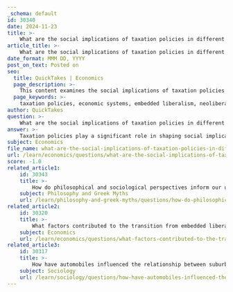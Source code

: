 ```yaml
---
_schema: default
id: 30340
date: 2024-11-23
title: >-
    What are the social implications of taxation policies in different economic systems?
article_title: >-
    What are the social implications of taxation policies in different economic systems?
date_format: MMM DD, YYYY
post_on_text: Posted on
seo:
  title: QuickTakes | Economics
  page_description: >-
    This content examines the social implications of taxation policies within embedded liberalism and neoliberalism, highlighting the impact on income inequality, inclusivity, social legitimacy, public services funding, and the trade-offs between economic efficiency and social equity.
  page_keywords: >-
    taxation policies, economic systems, embedded liberalism, neoliberalism, social implications, income inequality, public goods, social welfare, inclusivity, social legitimacy, economic efficiency, social equity, critical public services, job insecurity, economic growth, political sustainability
author: QuickTakes
question: >-
    What are the social implications of taxation policies in different economic systems?
answer: >-
    Taxation policies play a significant role in shaping social implications across different economic systems, particularly when comparing embedded liberalism and neoliberalism.\n\n1. **Embedded Liberalism**: This economic framework seeks to balance market efficiency with social welfare. Taxation under embedded liberalism is often progressive, aiming to reduce income inequality and provide public goods and services. The social implications of such policies include:\n   - **Increased Inclusivity**: Taxation policies that fund social programs can enhance citizenship and social policies, making them more inclusive. This inclusivity helps to maintain a common social purpose, which is essential for the political sustainability of markets.\n   - **Social Legitimacy**: The legitimacy of markets is bolstered when citizens perceive that they benefit from the economic system through equitable taxation and social services. This can lead to greater social cohesion and stability.\n\n2. **Neoliberalism**: In contrast, neoliberal taxation policies often emphasize lower taxes, reduced government spending, and minimal regulation. The social implications of these policies can be more detrimental:\n   - **Increased Inequality**: Neoliberal tax policies tend to exacerbate income inequality. For instance, lower taxes on the wealthy can lead to a concentration of wealth, which may result in social unrest and increased crime rates, as evidenced by studies linking tax policy to social issues like homicide.\n   - **Underfunding of Essential Services**: By prioritizing tax cuts and deregulation, neoliberalism can lead to the underfunding of critical public services such as health and education. This underfunding can have long-term negative effects on societal well-being and economic viability.\n   - **Alienation and Job Insecurity**: Neoliberal policies often result in job outsourcing and a lack of job security, contributing to feelings of alienation among workers. This alienation can create hierarchical structures within factories and workplaces, further exacerbating social divides.\n\n3. **Trade-offs and Tensions**: Policymakers face a tension between promoting economic efficiency and ensuring social equity. While progressive taxation can support social welfare, it may also create disincentives for investment and work. Conversely, neoliberal tax policies may stimulate economic growth but at the cost of increasing social inequality and instability.\n\nIn summary, the social implications of taxation policies vary significantly between embedded liberalism and neoliberalism. While embedded liberalism promotes inclusivity and social legitimacy through progressive taxation, neoliberalism often leads to increased inequality and underfunding of essential services, resulting in broader social challenges. Understanding these dynamics is crucial for policymakers aiming to align tax policies with social and economic objectives.
subject: Economics
file_name: what-are-the-social-implications-of-taxation-policies-in-different-economic-systems.md
url: /learn/economics/questions/what-are-the-social-implications-of-taxation-policies-in-different-economic-systems
score: -1.0
related_article1:
    id: 30343
    title: >-
        How do philosophical and sociological perspectives inform our understanding of factory work?
    subject: Philosophy and Greek Myths
    url: /learn/philosophy-and-greek-myths/questions/how-do-philosophical-and-sociological-perspectives-inform-our-understanding-of-factory-work
related_article2:
    id: 30320
    title: >-
        What factors contributed to the transition from embedded liberalism to neoliberalism?
    subject: Economics
    url: /learn/economics/questions/what-factors-contributed-to-the-transition-from-embedded-liberalism-to-neoliberalism
related_article3:
    id: 30317
    title: >-
        How have automobiles influenced the relationship between suburbs and factories?
    subject: Sociology
    url: /learn/sociology/questions/how-have-automobiles-influenced-the-relationship-between-suburbs-and-factories
---
```


&nbsp;